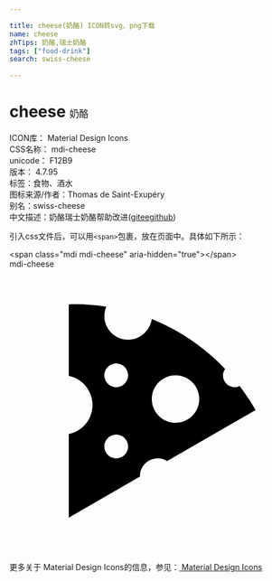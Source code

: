 ```yaml
---

title: cheese(奶酪) ICON转svg、png下载
name: cheese
zhTips: 奶酪,瑞士奶酪
tags: ["food-drink"]
search: swiss-cheese

---
```


# cheese  <small style="font-size: 60%;font-weight: 100">奶酪</small>


<div class="detail-page">
<p>
<span>
ICON库：
<span class="badge-secondary badge">Material Design Icons</span> 
</span>
<br/>
<span>
CSS名称：
<span class="badge-secondary badge">mdi-cheese</span> 
</span>
<br/>
<span>
unicode：
<span class="badge-secondary badge">F12B9</span> 
<copy-btn content='F12B9' btn-title=""></copy-btn>
<copy-btn :content='String.fromCodePoint(parseInt("F12B9", 16))' btn-title="复制U"></copy-btn>
</span>
<br/>
<span>
版本：
<span class="badge-secondary badge">4.7.95</span> 
</span><br/><span>标签：<span class="badge-light badge"><router-link to="/tags/food-drink.html">食物、酒水</router-link></span></span>
<br/>
<span>图标来源/作者：<span class="badge-light badge">Thomas de Saint-Exupéry</span></span> 
<br/>
<span>别名：<span class="badge-light badge">swiss-cheese</span></span><br/><span class="zh-detail">中文描述：<span class="badge-primary badge">奶酪</span><span class="badge-primary badge">瑞士奶酪</span><span class="help-link"><span>帮助改进</span>(<a href="https://gitee.com/liuwave/icon-helper/edit/master/json/material/cheese.json" target="_blank" rel="noopener noreferrer">gitee</a><a href="https://github.com/liuwave/icon-helper/edit/master/json/material/cheese.json" target="_blank" rel="noopener noreferrer">github</a></span>)</span><br/>
</p>
</div>
<div class="alert alert-dark">
  <i class="mdi mdi-cheese mdi-48px"></i>
  <i class="mdi mdi-cheese mdi-36px"></i>
  <i class="mdi mdi-cheese mdi-24px"></i>
  <i class="mdi mdi-cheese mdi-18px"></i>
</div>
<div>
  <p>引入css文件后，可以用<code>&lt;span&gt;</code>包裹，放在页面中。具体如下所示：    
  </p>
  <div class="alert alert-primary" style="font-size: 14px">
    &lt;span class="mdi mdi-cheese" aria-hidden="true"&gt;&lt;/span&gt;
    <copy-btn content='<span class="mdi mdi-cheese" aria-hidden="true"></span>'></copy-btn>
  </div>
  <div class="alert alert-secondary">
    <i class="mdi mdi-cheese"
    style="font-size: 24px"
    aria-hidden="true"></i> mdi-cheese
    <copy-btn content="mdi-cheese" btn-title="复制图标名称"></copy-btn>
  </div>
</div>
<div id="svg" class="svg-wrap">
<svg xmlns="http://www.w3.org/2000/svg" viewBox="0 0 24 24"><path d="M11 17.5C11 16.67 11.67 16 12.5 16C12.79 16 13.06 16.09 13.29 16.23L20.75 11.93C20.35 11.22 19.9 10.55 19.41 9.9C19.29 9.96 19.15 10 19 10C18.45 10 18 9.55 18 9C18 8.8 18.08 8.62 18.18 8.46C16.45 6.64 14.34 5.2 12 4.25C11.85 5.24 11 6 10 6C8.9 6 8 5.11 8 4C8 3.72 8.06 3.45 8.16 3.21C7.3 3.08 6.41 3 5.5 3C5.33 3 5.17 3 5 3.03V9.05C6.14 9.28 7 10.29 7 11.5S6.14 13.72 5 13.95V21L11 17.54C11 17.53 11 17.5 11 17.5M14 9C15.11 9 16 9.9 16 11S15.11 13 14 13 12 12.11 12 11 12.9 9 14 9M9 16C8.45 16 8 15.55 8 15S8.45 14 9 14 10 14.45 10 15 9.55 16 9 16M9 10C8.45 10 8 9.55 8 9S8.45 8 9 8 10 8.45 10 9 9.55 10 9 10Z" /></svg>
</div>
<detail full-name='mdi-cheese'></detail>
    
<div><p>更多关于 Material Design Icons的信息，参见：<a target="_blank" href="https://iconhelper.cn/material.html"> Material Design Icons</a>
</p></div>
